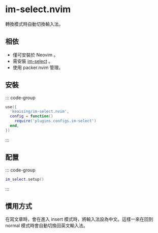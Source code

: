 # im-select.nvim <Badge type="danger" text="Neovim" /> <Badge type="danger" text="im-select" /> <Badge type="warning" text="packer.nvim" />

轉換模式時自動切換輸入法。

## 相依

- 僅可安裝於 Neovim 。
- 需安裝 [im-select](/im-select/) 。
- 使用 packer.nvim 管理。

## 安裝

::: code-group

```lua [lua/plugins/init.lua]
use({
  'keaising/im-select.nvim',
  config = function()
    require('plugins.configs.im-select')
  end,
})
```

:::

## 配置

::: code-group

```lua [lua/plugins/configs/im-select.lua]
im_select.setup()
```

:::

## 慣用方式

在寫文章時，會在進入 insert 模式時，將輸入法設為中文。這樣一來在回到 normal 模式時會自動切換回英文輸入法。
